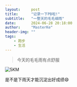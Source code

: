 ```yaml
---
layout:     post
title:      "记录一下PB啦!"
subtitle:   "一整天的毛毛细雨"
date:       2024-06-28 20:18:00
author:     "MasterKe"
header-img: ""
tags:
    - 跑步
    - 生活
---
```


> 今天的毛毛雨有点舒服

![5KM](https://cdn.jsdelivr.net/gh/MasterKeee/picture/c0ad259331620d79fd67911b9cbc146.jpg)

是不是下雨天才能沉淀出好成绩😄